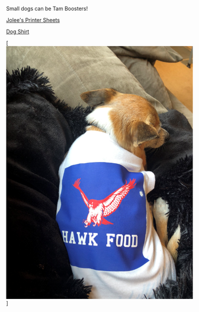 Small dogs can be Tam Boosters!  
  
[Jolee's Printer Sheets](https://www.amazon.com/Jolees-Boutique-Transfer-Fabrics-Colored/dp/B07PQ4Z35H/ref=sr_1_2?keywords=jolees&qid=1574401484&sr=8-2)  
  
[Dog Shirt](https://www.amazon.com/gp/product/B071YM6XVM/ref=ppx_yo_dt_b_search_asin_title?ie=UTF8&psc=1)  
  
[![Finished Project](./Juno_in_shirt.PNG)]  
